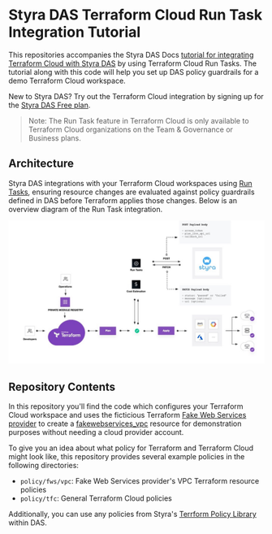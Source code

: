 # Styra DAS Terraform Cloud Run Task Integration Tutorial

This repositories accompanies the Styra DAS Docs [tutorial for integrating Terraform Cloud with Styra DAS](https://docs.styra.com/tutorials/terraform-cloud/introduction) by using Terraform Cloud Run Tasks. The tutorial along with this code will help you set up DAS policy guardrails for a demo Terraform Cloud workspace.

New to Styra DAS? Try out the Terraform Cloud integration by signing up for the [Styra DAS Free plan](https://www.styra.com/das-free).

> Note: The Run Task feature in Terraform Cloud is only available to Terraform Cloud organizations on the Team & Governance or Business plans.

## Architecture

Styra DAS integrations with your Terraform Cloud workspaces using [Run Tasks](https://www.terraform.io/cloud-docs/workspaces/settings/run-tasks), ensuring resource changes are evaluated against policy guardrails defined in DAS before Terraform applies those changes. Below is an overview diagram of the Run Task integration.

![Styra DAS Terraform Cloud Run Task Integration Diagram](media/tfc-das-arch.jpg)

## Repository Contents

In this repository you'll find the code which configures your Terraform Cloud workspace and uses the ficticious Terraform [Fake Web Services provider](https://registry.terraform.io/providers/hashicorp/fakewebservices/latest) to create a [fakewebservices_vpc](https://registry.terraform.io/providers/hashicorp/fakewebservices/latest/docs/resources/vpc) resource for demonstration purposes without needing a cloud provider account.

To give you an idea about what policy for Terraform and Terraform Cloud might look like, this repository provides several example policies in the following directories:

* `policy/fws/vpc`: Fake Web Services provider's VPC Terraform resource policies
* `policy/tfc`: General Terraform Cloud policies

Additionally, you can use any policies from Styra's [Terrform Policy Library](https://docs.styra.com/systems/use-cases/terraform/snippets) within DAS.
